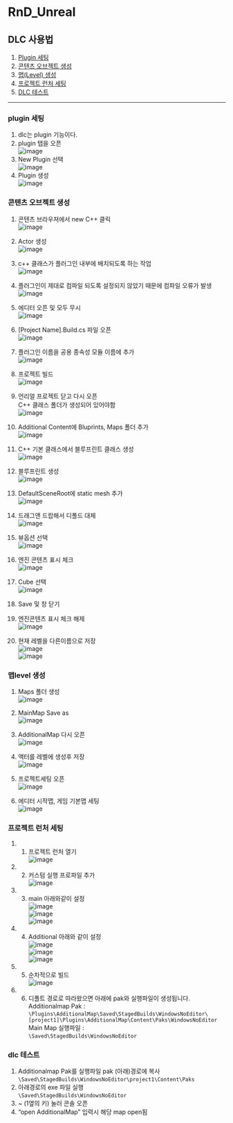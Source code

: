 # RnD_Unreal

## DLC 사용법
1. [Plugin 세팅](#plugin-세팅)  
2. [콘텐츠 오브젝트 생성](#콘텐츠-오브젝트-생성)  
3. [맵(Level) 생성](#맵level-생성)  
4. [프로젝트 런처 세팅](#프로젝트-런처-세팅)  
5. [DLC 테스트](#dlc-테스트)  

---------------

### plugin 세팅  
1. dlc는 plugin 기능이다.  
2. plugin 탭을 오픈  
![image](https://user-images.githubusercontent.com/11674965/162155174-5046048e-7e62-4447-8973-66fe41eb243c.png)  
3. New Plugin 선택  
![image](https://user-images.githubusercontent.com/11674965/162155263-29eb880c-e72c-4582-b9b1-883cd5e8f9ef.png)
4. Plugin 생성  
![image](https://user-images.githubusercontent.com/11674965/162155375-f43f4c1b-cd09-4d30-8118-f4fb4b761d14.png)

### 콘텐츠 오브젝트 생성  
1. 콘텐츠 브라우져에서 new C++ 클릭  
![image](https://user-images.githubusercontent.com/11674965/162155448-75cd87e6-2139-4270-bf6b-556c7cdfcb4a.png)  
2. Actor 생성  
![image](https://user-images.githubusercontent.com/11674965/162156044-88e1c02e-68ae-469b-b936-f974e9354703.png)  

3. c++ 클래스가 플러그인 내부에 배치되도록 하는 작업  
![image](https://user-images.githubusercontent.com/11674965/162156206-f2a0eb4d-e90a-4465-8ab7-56c6664535f2.png)  

4. 플러그인이 제대로 컴파일 되도록 설정되지 않았기 때문에 컴파일 오류가 발생  
![image](https://user-images.githubusercontent.com/11674965/162156233-9abf2908-de3b-41dd-898e-21638f3e32d6.png)  

5. 에디터 오픈 및 모두 무시  
![image](https://user-images.githubusercontent.com/11674965/162156262-26f7be73-31f3-4132-b89f-84bfee5241e4.png)  

6. [Project Name].Build.cs 파일 오픈  
![image](https://user-images.githubusercontent.com/11674965/162156294-efda4225-e34c-474f-a3e7-4e24fae9ac4b.png)  
7. 플러그인 이름을 공용 종속성 모듈 이름에 추가  
![image](https://user-images.githubusercontent.com/11674965/162156355-b1d43f05-a622-4f36-b60e-e4b95ef5a9b8.png)  

8. 프로젝트 빌드  
![image](https://user-images.githubusercontent.com/11674965/162156378-168efcd6-ec55-4d47-82fa-e731ce31b132.png)  

9. 언리얼 프로젝트 닫고 다시 오픈  
C++ 클래스 폴더가 생성되어 있어야함  
![image](https://user-images.githubusercontent.com/11674965/162156459-bd37a800-b105-4ac5-a094-ee04e11d07af.png)  

10. Additional Content에 Bluprints, Maps 폴더 추가  
![image](https://user-images.githubusercontent.com/11674965/162156481-baf4e16f-ce2d-4fb3-9353-fa4c4b9f53ef.png)  

11. C++ 기본 클래스에서 블루프린트 클래스 생성  
![image](https://user-images.githubusercontent.com/11674965/162156511-395a26b5-1ab1-4201-b330-4ade0b9e82ca.png)  

12. 블루프린트 생성  
![image](https://user-images.githubusercontent.com/11674965/162156641-26f1b3df-8a40-4f06-8a8b-a39f05db9350.png)  

13. DefaultSceneRoot에 static mesh 추가  
![image](https://user-images.githubusercontent.com/11674965/162156688-b49de513-4f28-46d2-8e23-28fcb346aa78.png)  

14. 드래그앤 드랍해서 디폴드 대체  
![image](https://user-images.githubusercontent.com/11674965/162156724-a4301fef-b527-4b6e-a6f9-43edd696429b.png)  

15. 뷰옵션 선택  
![image](https://user-images.githubusercontent.com/11674965/162156742-9cccd2f6-cc38-4fc3-a9bb-1551ff04b535.png)  

16. 엔진 콘텐츠 표시 체크  
![image](https://user-images.githubusercontent.com/11674965/162156771-d6c5b33d-4c22-49fe-982a-52da971f925d.png)  

17. Cube 선택  
![image](https://user-images.githubusercontent.com/11674965/162156800-55f64f5a-2963-4e24-8ac5-ff9d97b6e789.png)  

18. Save 및 창 닫기  
19. 엔진콘텐츠 표시 체크 해제  
![image](https://user-images.githubusercontent.com/11674965/162156850-1da31856-3f19-4ba0-90b2-ca6a9e422bd4.png)  

20. 현재 레벨을 다른이름으로 저장  
![image](https://user-images.githubusercontent.com/11674965/162156891-0e900528-df2c-4fb2-8983-799c89ee48e4.png)    
![image](https://user-images.githubusercontent.com/11674965/162156923-c70067b1-5b16-4fe5-ba92-16ff2a61ca13.png)  


### 맵level 생성  
1. Maps 폴더 생성  
![image](https://user-images.githubusercontent.com/11674965/162158261-bce3e47d-601a-4d85-91c3-5cd2ca3e713d.png)  

2. MainMap Save as  
![image](https://user-images.githubusercontent.com/11674965/162158295-9958ee4d-28b3-46c2-a422-c706f84a367d.png)  


3. AdditionalMap 다시 오픈  
![image](https://user-images.githubusercontent.com/11674965/162158327-1ddec9cb-576a-4df7-96ff-fe915cf4ca35.png)  

4. 액터를 레벨에 생성후 저장  
![image](https://user-images.githubusercontent.com/11674965/162158350-1c5cd857-8e8c-44a0-86f7-cfd8e4faa335.png)  
 
5. 프로젝트세팅 오픈  
![image](https://user-images.githubusercontent.com/11674965/162158383-266f6464-c926-4f2d-941d-16f79ef5fb25.png)  
 
6. 에디터 시작맵, 게임 기본맵 세팅  
![image](https://user-images.githubusercontent.com/11674965/162158421-6f85430e-f45d-4e75-aba4-9690cbfdc096.png)  

### 프로젝트 런처 세팅 
1. 1.	프로젝트 런처 열기  
![image](https://user-images.githubusercontent.com/11674965/162158690-d7700478-2733-4b16-a583-cb6f02091903.png)  

2. 2.	커스텀 실행 프로파일 추가  
![image](https://user-images.githubusercontent.com/11674965/162158729-9d7923be-3e57-42d2-a01f-239e1e787dff.png)  

3. 3.	main 아래와같이 설정  
![image](https://user-images.githubusercontent.com/11674965/162158770-079f50b0-acf2-4e73-bf97-6d99c4a0eb66.png)  
![image](https://user-images.githubusercontent.com/11674965/162158790-efb26024-d77f-4613-b777-323259e36c68.png)  
 ![image](https://user-images.githubusercontent.com/11674965/162158802-ff5418f1-8f97-4902-9fc2-825d9c80c10d.png)  


4. 4.	Additional 아래와 같이 설정  
![image](https://user-images.githubusercontent.com/11674965/162158841-fabf8577-bf5c-496d-9ad6-52745105e312.png)  
![image](https://user-images.githubusercontent.com/11674965/162158858-40be43bf-d0d0-4497-8263-b86a3b87c9dc.png)  
![image](https://user-images.githubusercontent.com/11674965/162158868-29abdbb2-02a0-43de-a2c4-ca3013e72429.png)  

5. 5.	순차적으로 빌드  
![image](https://user-images.githubusercontent.com/11674965/162158901-9f73b8cf-5cff-4d89-909c-7358f4fc38ae.png)  

6. 6.	디폴트 경로로 따라왔으면 아래에 pak와 실행파일이 생성됩니다.
Additionalmap Pak :  
`\Plugins\AdditionalMap\Saved\StagedBuilds\WindowsNoEditor\[project1]\Plugins\AdditionalMap\Content\Paks\WindowsNoEditor  `  
Main Map 실행파일 :  
`\Saved\StagedBuilds\WindowsNoEditor  `  

### dlc 테스트  
1.	Additionalmap Pak를 실행파일 pak (아래)경로에 복사  
`\Saved\StagedBuilds\WindowsNoEditor\project1\Content\Paks`  
2.	아래경로의 exe 파일 실행  
`\Saved\StagedBuilds\WindowsNoEditor  `  
3.	~ (1옆의 키) 눌러 콘솔 오픈  
4.	“open AdditionalMap” 입력시 해당 map open됨  

